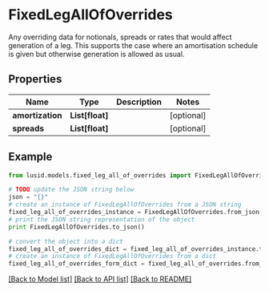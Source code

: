 # FixedLegAllOfOverrides

Any overriding data for notionals, spreads or rates that would affect generation of a leg.  This supports the case where an amortisation schedule is given but otherwise generation is allowed as usual.

## Properties
Name | Type | Description | Notes
------------ | ------------- | ------------- | -------------
**amortization** | **List[float]** |  | [optional] 
**spreads** | **List[float]** |  | [optional] 

## Example

```python
from lusid.models.fixed_leg_all_of_overrides import FixedLegAllOfOverrides

# TODO update the JSON string below
json = "{}"
# create an instance of FixedLegAllOfOverrides from a JSON string
fixed_leg_all_of_overrides_instance = FixedLegAllOfOverrides.from_json(json)
# print the JSON string representation of the object
print FixedLegAllOfOverrides.to_json()

# convert the object into a dict
fixed_leg_all_of_overrides_dict = fixed_leg_all_of_overrides_instance.to_dict()
# create an instance of FixedLegAllOfOverrides from a dict
fixed_leg_all_of_overrides_form_dict = fixed_leg_all_of_overrides.from_dict(fixed_leg_all_of_overrides_dict)
```
[[Back to Model list]](../README.md#documentation-for-models) [[Back to API list]](../README.md#documentation-for-api-endpoints) [[Back to README]](../README.md)


